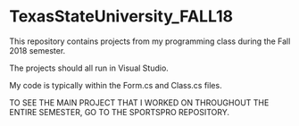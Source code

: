 # TexasStateUniversity_FALL18

This repository contains projects from my programming class during the Fall 2018 semester.

The projects should all run in Visual Studio.

My code is typically within the Form.cs and Class.cs files.

TO SEE THE MAIN PROJECT THAT I WORKED ON THROUGHOUT THE ENTIRE SEMESTER, GO TO THE SPORTSPRO REPOSITORY.
